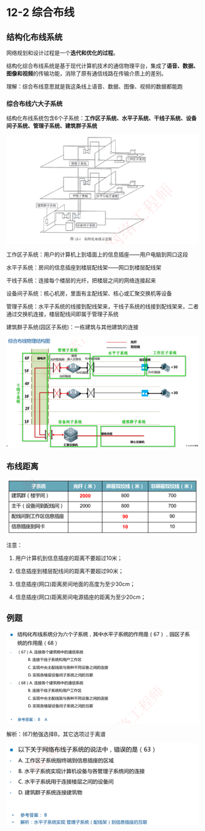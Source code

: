 # 12-2 综合布线

## 结构化布线系统

网络规划和设计过程是一个**迭代和优化的过程**。

结构化综合布线系统是基于现代计算机技术的通信物理平台，集成了**语音、数据、图像和视频**的传输功能，消除了原有通信线路在传输介质上的差别。

理解：综合布线意思就是我这条线上语音、数据、图像、视频的数据都能跑

### 综合布线六大子系统

结构化布线系统包含6个子系统：**工作区子系统、水平子系统、干线子系统、设备间子系统、管理子系统、建筑群子系统**

![image-20230314211747261](./assets/image-20230314211747261.png)

工作区子系统：用户的计算机上到墙面上的信息插座——用户电脑到网口这段

水平子系统：房间的信息插座到楼层配线架——网口到楼层配线架

干线子系统：连接每个楼层的光纤，把楼层之间的网络连接起来

设备间子系统：核心机房，里面有主配线架、核心或汇聚交换机等设备

管理子系统：水平子系统的线接到配线架来，干线子系统的线接到配线架来，二者通过交换机连接，楼层配线间即属于管理子系统

建筑群子系统(园区子系统)：一栋建筑与其他建筑的连接

![image-20230314213049912](./assets/image-20230314213049912.png)

## 布线距离

![image-20230314213632416](./assets/image-20230314213632416.png)

注意：

1. 用户计算机到信息插座的距离不要超过10米；

2. 信息插座到楼层配线间的距离不要超过90米；
2. 信息插座(网口)距离房间地面的高度为至少30cm；
2. 信息插座(网口)距离房间电源插座的距离为至少20cm；

## 例题

![image-20230314214011241](./assets/image-20230314214011241.png)

解析：(67)勉强选择B，其它选项过于离谱

![image-20230314214238975](./assets/image-20230314214238975.png)